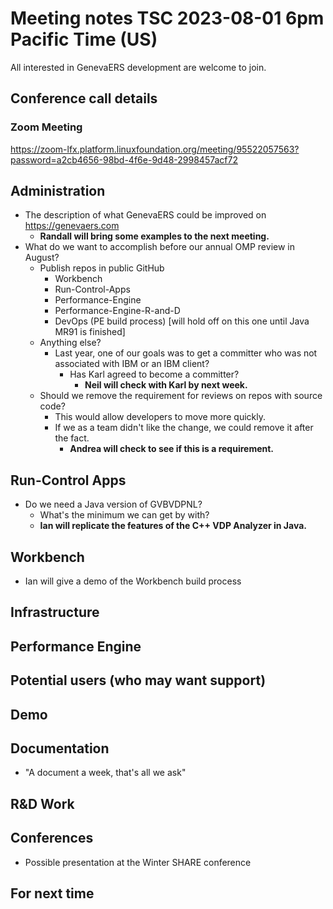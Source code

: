 # Meeting notes TSC 2023-08-01 6pm Pacific Time (US)
All interested in GenevaERS development are welcome to join.
## Conference call details
### Zoom Meeting
https://zoom-lfx.platform.linuxfoundation.org/meeting/95522057563?password=a2cb4656-98bd-4f6e-9d48-2998457acf72
## Administration
- The description of what GenevaERS could be improved on https://genevaers.com
  - **Randall will bring some examples to the next meeting.**
- What do we want to accomplish before our annual OMP review in August? 
  - Publish repos in public GitHub
    - Workbench
    - Run-Control-Apps
    - Performance-Engine 
    - Performance-Engine-R-and-D
    - DevOps (PE build process) [will hold off on this one until Java MR91 is finished]
  - Anything else?  
    - Last year, one of our goals was to get a committer who was not associated with IBM or an IBM client?  
        - Has Karl agreed to become a committer? 
          - **Neil will check with Karl by next week.**
  - Should we remove the requirement for reviews on repos with source code? 
    - This would allow developers to move more quickly. 
    - If we as a team didn't like the change, we could remove it after the fact. 
      - **Andrea will check to see if this is a requirement.**
## Run-Control Apps
- Do we need a Java version of GVBVDPNL? 
  - What's the minimum we can get by with?   
  - **Ian will replicate the features of the C++ VDP Analyzer in Java.**
## Workbench
- Ian will give a demo of the Workbench build process 
## Infrastructure
## Performance Engine
## Potential users (who may want support)
## Demo
## Documentation
- "A document a week, that's all we ask" 
## R&D Work
## Conferences 
- Possible presentation at the Winter SHARE conference 
## For next time 
